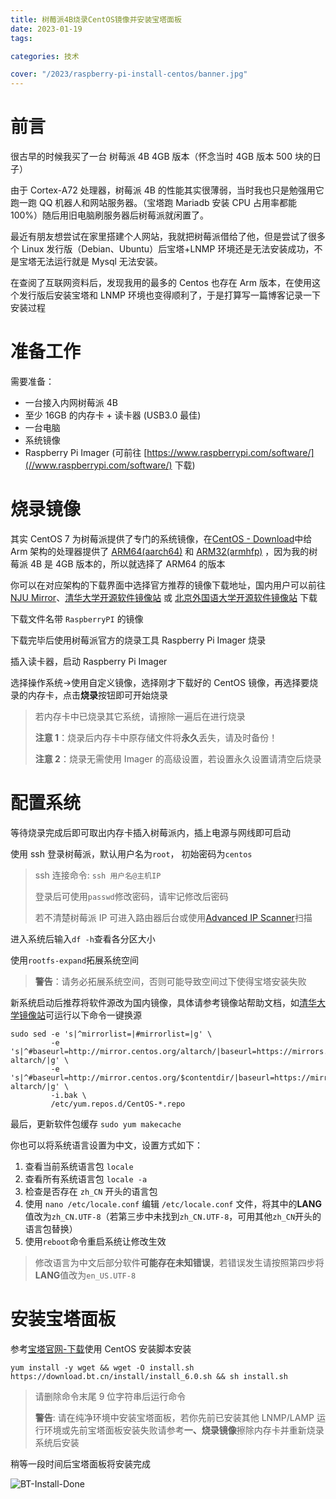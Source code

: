 ```yaml
---
title: 树莓派4B烧录CentOS镜像并安装宝塔面板
date: 2023-01-19
tags:

categories: 技术

cover: "/2023/raspberry-pi-install-centos/banner.jpg"
---
```


# 前言

很古早的时候我买了一台 树莓派 4B 4GB 版本（怀念当时 4GB 版本 500 块的日子）

由于 Cortex-A72 处理器，树莓派 4B 的性能其实很薄弱，当时我也只是勉强用它跑一跑 QQ 机器人和网站服务器。（宝塔跑 Mariadb 安装 CPU 占用率都能 100%）随后用旧电脑刷服务器后树莓派就闲置了。

最近有朋友想尝试在家里搭建个人网站，我就把树莓派借给了他，但是尝试了很多个 Linux 发行版（Debian、Ubuntu）后宝塔+LNMP 环境还是无法安装成功，不是宝塔无法运行就是 Mysql 无法安装。

在查阅了互联网资料后，发现我用的最多的 Centos 也存在 Arm 版本，在使用这个发行版后安装宝塔和 LNMP 环境也变得顺利了，于是打算写一篇博客记录一下安装过程

# 准备工作

需要准备：

-   一台接入内网树莓派 4B
-   至少 16GB 的内存卡 + 读卡器 (USB3.0 最佳)
-   一台电脑
-   系统镜像
-   Raspberry Pi Imager (可前往 [https://www.raspberrypi.com/software/](//www.raspberrypi.com/software/) 下载)

# 烧录镜像

其实 CentOS 7 为树莓派提供了专门的系统镜像，在[CentOS - Download](https://www.centos.org/download/)中给 Arm 架构的处理器提供了 [ARM64(aarch64)](//isoredirect.centos.org/altarch/7/isos/aarch64/) 和 [ARM32(armhfp)](//isoredirect.centos.org/altarch/7/isos/armhfp/) ，因为我的树莓派 4B 是 4GB 版本的，所以就选择了 ARM64 的版本

你可以在对应架构的下载界面中选择官方推荐的镜像下载地址，国内用户可以前往[NJU Mirror](http://mirror.nju.edu.cn/centos-altarch/7.9.2009/isos/aarch64/images)、[清华大学开源软件镜像站](https://mirrors.tuna.tsinghua.edu.cn/centos-altarch/7.9.2009/isos/aarch64/images/) 或 [北京外国语大学开源软件镜像站](https://mirrors.bfsu.edu.cn/centos-altarch/7.9.2009/isos/aarch64/images/) 下载

下载文件名带 `RaspberryPI` 的镜像

下载完毕后使用树莓派官方的烧录工具 Raspberry Pi Imager 烧录

插入读卡器，启动 Raspberry Pi Imager

选择操作系统->使用自定义镜像，选择刚才下载好的 CentOS 镜像，再选择要烧录的内存卡，点击**烧录**按钮即可开始烧录

> 若内存卡中已烧录其它系统，请擦除一遍后在进行烧录
>
> **注意 1**：烧录后内存卡中原存储文件将**永久**丢失，请及时备份！
>
> **注意 2**：烧录无需使用 Imager 的高级设置，若设置永久设置请清空后烧录

# 配置系统

等待烧录完成后即可取出内存卡插入树莓派内，插上电源与网线即可启动

使用 ssh 登录树莓派，默认用户名为`root`， 初始密码为`centos`

> ssh 连接命令: `ssh 用户名@主机IP`
>
> 登录后可使用`passwd`修改密码，请牢记修改后密码
>
> 若不清楚树莓派 IP 可进入路由器后台或使用[Advanced IP Scanner](https://www.advanced-ip-scanner.com/)扫描

进入系统后输入`df -h`查看各分区大小

使用`rootfs-expand`拓展系统空间

> **警告**：请务必拓展系统空间，否则可能导致空间过下使得宝塔安装失败

新系统启动后推荐将软件源改为国内镜像，具体请参考镜像站帮助文档，如[清华大学镜像站](https://mirrors.tuna.tsinghua.edu.cn/help/centos-altarch/)可运行以下命令一键换源

```
sudo sed -e 's|^mirrorlist=|#mirrorlist=|g' \
         -e 's|^#baseurl=http://mirror.centos.org/altarch/|baseurl=https://mirrors.tuna.tsinghua.edu.cn/centos-altarch/|g' \
         -e 's|^#baseurl=http://mirror.centos.org/$contentdir/|baseurl=https://mirrors.tuna.tsinghua.edu.cn/centos-altarch/|g' \
         -i.bak \
         /etc/yum.repos.d/CentOS-*.repo
```

最后，更新软件包缓存 `sudo yum makecache`

你也可以将系统语言设置为中文，设置方式如下：

1. 查看当前系统语言包 `locale`
2. 查看所有系统语言包 `locale -a`
3. 检查是否存在 `zh_CN` 开头的语言包
4. 使用 `nano /etc/locale.conf` 编辑 `/etc/locale.conf` 文件，将其中的**LANG**值改为`zh_CN.UTF-8`（若第三步中未找到`zh_CN.UTF-8`，可用其他`zh_CN`开头的语言包替换）
5. 使用`reboot`命令重启系统让修改生效

> 修改语言为中文后部分软件**可能存在未知错误**，若错误发生请按照第四步将**LANG**值改为`en_US.UTF-8`

# 安装宝塔面板

参考[宝塔官网-下载](https://www.bt.cn/new/download.html)使用 CentOS 安装脚本安装

`yum install -y wget && wget -O install.sh https://download.bt.cn/install/install_6.0.sh && sh install.sh`

> 请删除命令末尾 9 位字符串后运行命令
>
> **警告**: 请在纯净环境中安装宝塔面板，若你先前已安装其他 LNMP/LAMP 运行环境或先前宝塔面板安装失败请参考**一、烧录镜像**擦除内存卡并重新烧录系统后安装

稍等一段时间后宝塔面板将安装完成

![BT-Install-Done](./console.png)
